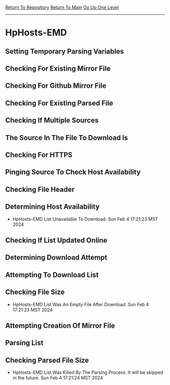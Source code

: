 [Return To Repository](https://github.com/DigitalWarrior/piholeparser/)
[Return To Main](https://github.com/DigitalWarrior/piholeparser/blob/master/RecentRunLogs/Mainlog.md)
[Go Up One Level](https://github.com/DigitalWarrior/piholeparser/blob/master/RecentRunLogs/TopLevelScripts/30-Processing-External-Blacklists.md)
____________________________________
# HpHosts-EMD
## Setting Temporary Parsing Variables
## Checking For Existing Mirror File
## Checking For Github Mirror File
## Checking For Existing Parsed File
## Checking If Multiple Sources
## The Source In The File To Download Is
## Checking For HTTPS
## Pinging Source To Check Host Availability
## Checking File Header
## Determining Host Availability
* HpHosts-EMD List Unavailable To Download. Sun Feb  4 17:21:23 MST 2024
## Checking If List Updated Online
## Determining Download Attempt
## Attempting To Download List
## Checking File Size
* HpHosts-EMD List Was An Empty File After Download. Sun Feb  4 17:21:23 MST 2024
## Attempting Creation Of Mirror File
## Parsing List
## Checking Parsed File Size
* HpHosts-EMD List Was Killed By The Parsing Process. It will be skipped in the future. Sun Feb  4 17:21:24 MST 2024

